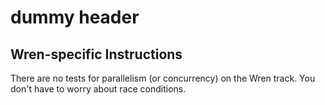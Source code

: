 # dummy header

## Wren-specific Instructions

There are no tests for parallelism (or concurrency) on the Wren track.
You don't have to worry about race conditions.
